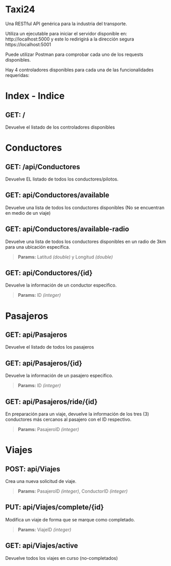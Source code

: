 # Taxi24
Una RESTful API genérica para la industria del transporte.

Utiliza un ejecutable para iniciar el servidor disponible en: http://localhost:5000 y este lo redirigirá a la dirección segura https://localhost:5001

Puede utilizar Postman para comprobar cada uno de los requests disponibles.

Hay 4 controladores disponibles para cada una de las funcionalidades requeridas:

# Index - Indice #
## GET: / 
Devuelve el listado de los controladores disponibles

# Conductores #

## GET: /api/Conductores
Devuelve EL listado de todos los conductores/pilotos.

## GET: api/Conductores/available
Devuelve una lista de todos los conductores disponibles (No se encuentran en medio de un viaje)

## GET: api/Conductores/available-radio
Devuelve una lista de todos los conductores disponibles en un radio de 3km para una ubicación específica.
> **Params:** Latitud _(double)_ y Longitud _(double)_

## GET: api/Conductores/{id}
Devuelve la información de un conductor especifico.
> **Params:** ID _(integer)_

# Pasajeros #

## GET: api/Pasajeros
Devuelve el listado de todos los pasajeros

## GET: api/Pasajeros/{id}
Devuelve la información de un pasajero especifico.
> **Params:** ID _(integer)_

## GET: api/Pasajeros/ride/{id}
En preparación para un viaje, devuelve la información de los tres (3) conductores más cercanos al pasajero con el ID respectivo.
> **Params:** PasajeroID _(integer)_

# Viajes #

## POST: api/Viajes
Crea una nueva solicitud de viaje.
> **Params:** PasajeroID _(integer)_, ConductorID _(integer)_

## PUT: api/Viajes/complete/{id}
Modifica un viaje de forma que se marque como completado.
> **Params:** ViajeID _(integer)_

## GET: api/Viajes/active
Devuelve todos los viajes en curso (no-completados)